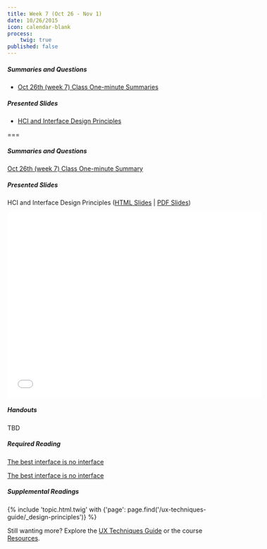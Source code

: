```yaml
---
title: Week 7 (Oct 26 - Nov 1)
date: 10/26/2015
icon: calendar-blank
process:
    twig: true
published: false
---
```


##### Summaries and Questions
*   [Oct 26th (week 7) Class One-minute Summaries](https://canvas.sfu.ca/courses/22099/discussion_topics/382631)

##### Presented Slides
*   [HCI and Interface Design Principles](http://slides.com/paulhibbitts/cmpt-363-153-slides-in-progress#/)  

===

<style>iframe.embedly-card{float:left;}</style>
##### Summaries and Questions
[Oct 26th (week 7) Class One-minute Summary](https://canvas.sfu.ca/courses/22099/discussion_topics/382631)

##### Presented Slides  
HCI and Interface Design Principles ([HTML Slides](http://slides.com/paulhibbitts/cmpt-363-153-slides-in-progress#/) | [PDF Slides](http://1drv.ms/1TNqz4z))

<div class="row">
  <div class="col s10">
    <div class="video-container"><iframe src="//slides.com/paulhibbitts/cmpt-363-153-slides-in-progress/embed?style=light" width="576" height="420" scrolling="no" frameborder="0" webkitallowfullscreen mozallowfullscreen allowfullscreen></iframe></div>
    </div>
  </div>

##### Handouts  
TBD

##### Required Reading  
[The best interface is no interface](http://www.cooper.com/journal/2012/08/the-best-interface-is-no-interface)
<div class="row"> <div class="col s10">
  <a class="embedly-card" href="http://www.cooper.com/journal/2012/08/the-best-interface-is-no-interface">The best interface is no interface</a>
<script async src="//cdn.embedly.com/widgets/platform.js" charset="UTF-8"></script></div></div>

##### Supplemental Readings
{% include 'topic.html.twig' with {'page': page.find('/ux-techniques-guide/_design-principles')} %}  

Still wanting more? Explore the [UX Techniques Guide](../../ux-techniques-guide) or the course [Resources](../../resources).  
